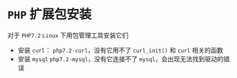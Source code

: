 # `PHP` 扩展包安装

对于 `PHP7.2` `Linux` 下用包管理工具安装它们
- 安装 `curl`： `php7.2-curl`，没有它用不了 `curl_init()` 和 `curl` 相关的函数
- 安装 `mysql` `php7.2-mysql`，没有它连接不了 `mysql`，会出现无法找到驱动的错误
